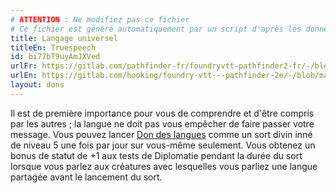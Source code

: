 ```yaml
---
# ATTENTION : Ne modifiez pas ce fichier
# Ce fichier est généré automatiquement par un script d'après les données du module Foundry VTT officiel et de sa traduction
title: Langage universel
titleEn: Truespeech
id: bi77bT9uyAmJXVed
urlFr: https://gitlab.com/pathfinder-fr/foundryvtt-pathfinder2-fr/-/blob/master/data/feats/bi77bT9uyAmJXVed.htm
urlEn: https://gitlab.com/hooking/foundry-vtt---pathfinder-2e/-/blob/master/packs/data/feats.db/truespeech.json
layout: dons
---
```

Il est de première importance pour vous de comprendre et d'être compris par les autres ; la langue ne doit pas vous empêcher de faire passer votre message. Vous pouvez lancer [Don des langues](../sorts/don-des-langues.html) comme un sort divin inné de niveau 5 une fois par jour sur vous-même seulement. Vous obtenez un bonus de statut de +1 aux tests de Diplomatie pendant la durée du sort lorsque vous parlez aux créatures avec lesquelles vous parliez une langue partagée avant le lancement du sort.
